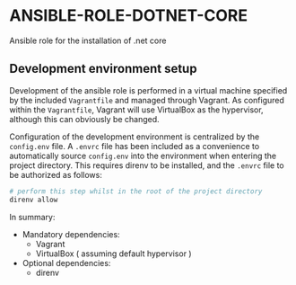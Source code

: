 # ANSIBLE-ROLE-DOTNET-CORE

Ansible role for the installation of .net core

## Development environment setup

Development of the ansible role is performed in a virtual machine specified by the included `Vagrantfile` and managed through Vagrant.
As configured within the `Vagrantfile`, Vagrant will use VirtualBox as the hypervisor, although this can obviously be changed.

Configuration of the development environment is centralized by the `config.env` file.
A `.envrc` file has been included as a convenience to automatically source `config.env` into the environment when entering the project directory.
This requires direnv to be installed, and the `.envrc` file to be authorized as follows:

```sh
# perform this step whilst in the root of the project directory
direnv allow
```

In summary:

- Mandatory dependencies:
  - Vagrant
  - VirtualBox ( assuming default hypervisor )
- Optional dependencies:
  - direnv
